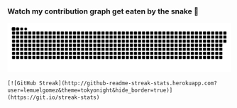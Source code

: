 ### Watch my contribution graph get eaten by the snake 🐍

![snake gif](https://github.com/lemuelgomez/lemuelgomez/blob/output/github-contribution-grid-snake.svg)


    [![GitHub Streak](http://github-readme-streak-stats.herokuapp.com?user=lemuelgomez&theme=tokyonight&hide_border=true)](https://git.io/streak-stats)

